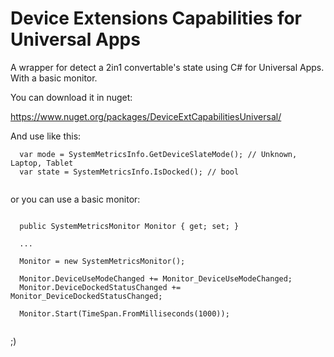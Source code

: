Device Extensions Capabilities for Universal Apps
==============================

A wrapper for detect a 2in1 convertable's state using C# for Universal Apps. With a basic monitor.

You can download it in nuget:

https://www.nuget.org/packages/DeviceExtCapabilitiesUniversal/

And use like this:

```
  var mode = SystemMetricsInfo.GetDeviceSlateMode(); // Unknown, Laptop, Tablet
  var state = SystemMetricsInfo.IsDocked(); // bool
  
```

or you can use a basic monitor:

```

  public SystemMetricsMonitor Monitor { get; set; }
  
  ...
  
  Monitor = new SystemMetricsMonitor();

  Monitor.DeviceUseModeChanged += Monitor_DeviceUseModeChanged;
  Monitor.DeviceDockedStatusChanged += Monitor_DeviceDockedStatusChanged;

  Monitor.Start(TimeSpan.FromMilliseconds(1000));
  
```

;)
